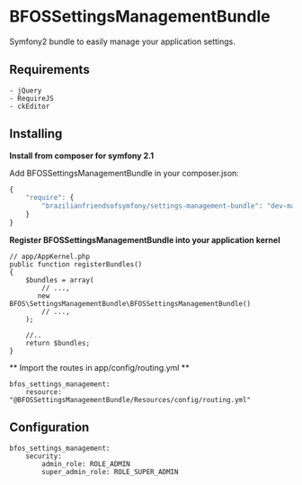 BFOSSettingsManagementBundle
============================

Symfony2 bundle to easily manage your application settings.

Requirements
------------

    - jQuery
    - RequireJS
    - ckEditor

Installing
----------

**Install from composer for symfony 2.1**

Add BFOSSettingsManagementBundle in your composer.json:

```js
{
    "require": {
        "brazilianfriendsofsymfony/settings-management-bundle": "dev-master"
    }
}
```

**Register BFOSSettingsManagementBundle into your application kernel**

    // app/AppKernel.php
    public function registerBundles()
    {
        $bundles = array(
            // ...,
           new BFOS\SettingsManagementBundle\BFOSSettingsManagementBundle()
            // ...,
        );

        //..
        return $bundles;
    }

** Import the routes in app/config/routing.yml **

    bfos_settings_management:
        resource: "@BFOSSettingsManagementBundle/Resources/config/routing.yml"

Configuration
-------------

    bfos_settings_management:
        security:
            admin_role: ROLE_ADMIN
            super_admin_role: ROLE_SUPER_ADMIN
